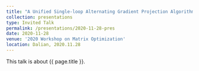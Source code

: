 ```yaml
---
title: "A Unified Single-loop Alternating Gradient Projection Algorithm for Nonconvex-Concave and Convex-Nonconcave Minimax Problems"
collection: presentations
type: Invited Talk
permalink: /presentations/2020-11-28-pres
date: 2020-11-28
venue: '2020 Workshop on Matrix Optimization'
location: Dalian, 2020.11.28
---
```


This talk is about {{ page.title }}.
